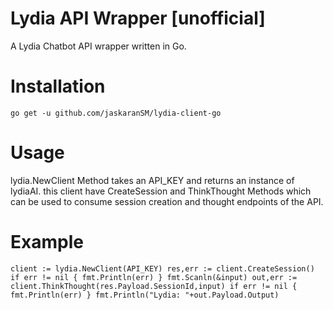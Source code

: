 # Lydia API Wrapper [unofficial]

A Lydia Chatbot API wrapper written in Go.

# Installation

`
go get -u github.com/jaskaranSM/lydia-client-go
`

# Usage

lydia.NewClient Method takes an API_KEY and returns an instance of lydiaAI. this client have CreateSession and ThinkThought Methods which can be used to consume session creation and thought endpoints of the API.

# Example 

`
client := lydia.NewClient(API_KEY)
res,err := client.CreateSession()
if err != nil {
    fmt.Println(err)
}
fmt.Scanln(&input)
out,err := client.ThinkThought(res.Payload.SessionId,input)
if err != nil {
    fmt.Println(err)
}
fmt.Println("Lydia: "+out.Payload.Output)
`

